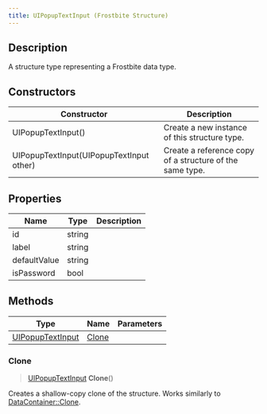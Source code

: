 ```yaml
---
title: UIPopupTextInput (Frostbite Structure)
---
```

## Description

A structure type representing a Frostbite data type.

## Constructors

| Constructor                              | Description                                              |
| ---------------------------------------- | -------------------------------------------------------- |
| UIPopupTextInput()                       | Create a new instance of this structure type.            |
| UIPopupTextInput(UIPopupTextInput other) | Create a reference copy of a structure of the same type. |

## Properties

| Name         | Type   | Description |
| ------------ | ------ | ----------- |
| id           | string |             |
| label        | string |             |
| defaultValue | string |             |
| isPassword   | bool   |             |

## Methods

| Type                                 | Name            | Parameters |
| ------------------------------------ | --------------- | ---------- |
| [UIPopupTextInput](UIPopupTextInput) | [Clone](#clone) |            |

### Clone

> [UIPopupTextInput](UIPopupTextInput) **Clone**()

Creates a shallow-copy clone of the structure. Works similarly to [DataContainer::Clone](/vext/ref/cls/shr/datacontainer#clone).
